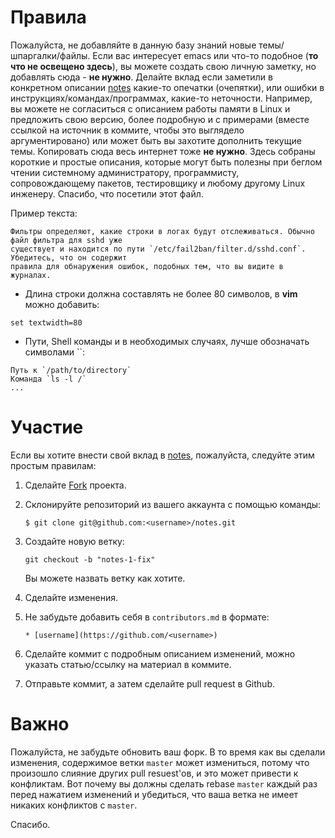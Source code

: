 # Правила

Пожалуйста, не добавляйте в данную базу знаний новые темы/шпаргалки/файлы. Если
вас интересует emacs или что-то подобное (**то что не освещено здесь**), вы
можете создать свою личную заметку, но добавлять сюда - **не нужно**. Делайте
вклад если заметили в конкретном описании
[notes](https://github.com/iikrllx/notes) какие-то опечатки (очепятки), или
ошибки в инструкциях/командах/программах, какие-то неточности. Например, вы
можете не согласиться с описанием работы памяти в Linux и предложить свою
версию, более подробную и с примерами (вместе ссылкой на источник в коммите,
чтобы это выглядело аргументировано) или может быть вы захотите дополнить
текущие темы. Копировать сюда весь интернет тоже **не нужно**. Здесь собраны
короткие и простые описания, которые могут быть полезны при беглом чтении
системному администратору, программисту, сопровождающему пакетов, тестировщику и
любому другому Linux инженеру. Спасибо, что посетили этот файл.

Пример текста:
```
Фильтры определяют, какие строки в логах будут отслеживаться. Обычно файл фильтра для sshd уже
существует и находится по пути `/etc/fail2ban/filter.d/sshd.conf`. Убедитесь, что он содержит
правила для обнаружения ошибок, подобных тем, что вы видите в журналах.
```
* Длина строки должна составлять не более 80 символов, в **vim** можно добавить:
```
set textwidth=80
```
* Пути, Shell команды и в необходимых случаях, лучше обозначать символами ``:
```
Путь к `/path/to/directory`
Команда `ls -l /`
...
```

# Участие

Если вы хотите внести свой вклад в [notes](https://github.com/iikrllx/notes), пожалуйста, следуйте этим простым правилам:

1. Сделайте [Fork](https://github.com/iikrllx/notes) проекта.

2. Склонируйте репозиторий из вашего аккаунта с помощью команды:

    ```
    $ git clone git@github.com:<username>/notes.git
    ```

3. Создайте новую ветку:

    ```
    git checkout -b "notes-1-fix"
    ```
    Вы можете назвать ветку как хотите.

4. Сделайте изменения.

5. Не забудьте добавить себя в `contributors.md` в формате:

    ```
    * [username](https://github.com/<username>)
    ```

6. Сделайте коммит с подробным описанием изменений, можно указать статью/ссылку на материал в коммите.

6. Отправьте коммит, а затем сделайте pull request в Github.

# Важно

Пожалуйста, не забудьте обновить ваш форк. В то время как вы сделали изменения, содержимое ветки `master`
может измениться, потому что произошло слияние других pull resuest'ов, и это может привести к конфликтам.
Вот почему вы должны сделать rebase `master` каждый раз перед нажатием изменений и убедиться,
что ваша ветка не имеет никаких конфликтов с `master`.

Спасибо.
